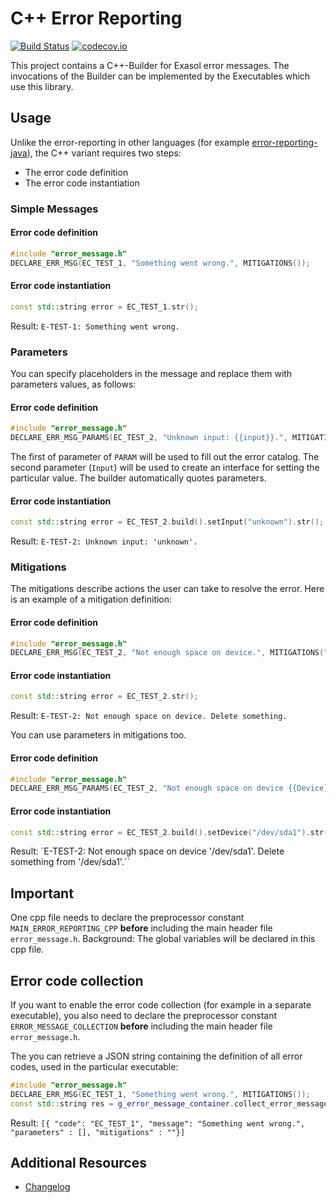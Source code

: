 # C++ Error Reporting

[![Build Status](https://github.com/exasol/error-reporting-cpp/actions/workflows/main.yml/badge.svg)](https://github.com/exasol/error-reporting-cpp)
[![codecov.io](https://codecov.io/github/exasol/error-reporting-cpp/coverage.svg?branch=main)](https://codecov.io/github/exasol/error-reporting-cpp?branch=main)


This project contains a C++-Builder for Exasol error messages.
The invocations of the Builder can be implemented by the Executables which use this library. 

## Usage

Unlike the error-reporting in other languages (for example [error-reporting-java](https://github.com/exasol/error-reporting-java)), the C++ variant requires two steps:
* The error code definition
* The error code instantiation

### Simple Messages

#### Error code definition 
```c++
#include "error_message.h"
DECLARE_ERR_MSG(EC_TEST_1, "Something went wrong.", MITIGATIONS());
```

#### Error code instantiation
```c++
const std::string error = EC_TEST_1.str();
```

Result: `E-TEST-1: Something went wrong.`

### Parameters

You can specify placeholders in the message and replace them with parameters values, as follows:

#### Error code definition
```c++
#include "error_message.h"
DECLARE_ERR_MSG_PARAMS(EC_TEST_2, "Unknown input: {{input}}.", MITIGATIONS(), PARAM("The illegal user input", Input));
```

The first of parameter of `PARAM` will be used to fill out the error catalog. The second parameter (`Input`) will be used to create an interface for setting the particular value.
The builder automatically quotes parameters.

#### Error code instantiation

```c++
const std::string error = EC_TEST_2.build().setInput("unknown").str();
```

Result: `E-TEST-2: Unknown input: 'unknown'.`

### Mitigations
The mitigations describe actions the user can take to resolve the error. Here is an example of a mitigation definition:

#### Error code definition
```c++
#include "error_message.h"
DECLARE_ERR_MSG(EC_TEST_2, "Not enough space on device.", MITIGATIONS("Delete something."));
```

#### Error code instantiation

```c++
const std::string error = EC_TEST_2.str();
```

Result: `E-TEST-2: Not enough space on device. Delete something.`

You can use parameters in mitigations too.

#### Error code definition
```c++
#include "error_message.h"
DECLARE_ERR_MSG_PARAMS(EC_TEST_2, "Not enough space on device {{Device}}.", MITIGATIONS("Delete something from {{Device}}."), PARAM("name of the device", Device));
```

#### Error code instantiation

```c++
const std::string error = EC_TEST_2.build().setDevice("/dev/sda1").str();
```

Result: `E-TEST-2: Not enough space on device '/dev/sda1'. Delete something from '/dev/sda1'.``

## Important

One cpp file needs to declare the preprocessor constant `MAIN_ERROR_REPORTING_CPP` **before** including the main header file `error_message.h`. 
Background: The global variables will be declared in this cpp file.

## Error code collection

If you want to enable the error code collection (for example in a separate executable), you also need to declare the preprocessor constant `ERROR_MESSAGE_COLLECTION` **before** including the main header file `error_message.h`.

The you can retrieve a JSON string containing the definition of all error codes, used in the particular executable:
```c++
#include "error_message.h"
DECLARE_ERR_MSG(EC_TEST_1, "Something went wrong.", MITIGATIONS());
const std::string res = g_error_message_container.collect_error_messages_as_json();
```

Result: `[{ "code": "EC_TEST_1", "message": "Something went wrong.", "parameters" : [], "mitigations" : ""}]`

## Additional Resources

* [Changelog](doc/changes/changelog.md)
